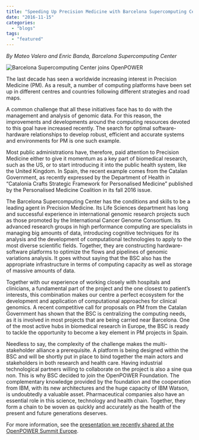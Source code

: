 ```yaml
---
title: "Speeding Up Precision Medicine with Barcelona Supercomputing Center"
date: "2016-11-15"
categories: 
  - "blogs"
tags: 
  - "featured"
---
```


_By Mateo Valero and Enric Banda, Barcelona Supercomputing Center_

![Barcelona Supercomputing Center joins OpenPOWER](images/BSC-blue-large-1024x255.jpg)

The last decade has seen a worldwide increasing interest in Precision Medicine (PM). As a result, a number of computing platforms have been set up in different centres and countries following different strategies and road maps.

A common challenge that all these initiatives face has to do with the management and analysis of genomic data. For this reason, the improvements and developments around the computing resources devoted to this goal have increased recently. The search for optimal software-hardware relationships to develop robust, efficient and accurate systems and environments for PM is one such example.

Most public administrations have, therefore, paid attention to Precision Medicine either to give it momentum as a key part of biomedical research, such as the US, or to start introducing it into the public health system, like the United Kingdom. In Spain, the recent example comes from the Catalan Government, as recently expressed by the Department of Health in “Catalonia Crafts Strategic Framework for Personalised Medicine” published by the Personalised Medicine Coalition in its fall 2016 issue.

The Barcelona Supercomputing Center has the conditions and skills to be a leading agent in Precision Medicine. Its Life Sciences department has long and successful experience in international genomic research projects such as those promoted by the International Cancer Genome Consortium. Its advanced research groups in high performance computing are specialists in managing big amounts of data, introducing cognitive techniques for its analysis and the development of computational technologies to apply to the most diverse scientific fields. Together, they are constructing hardware-software platforms to optimize the flows and pipelines of genomic variations analysis. It goes without saying that the BSC also has the appropriate infrastructure in terms of computing capacity as well as storage of massive amounts of data.

Together with our experience of working closely with hospitals and clinicians, a fundamental part of the project and the one closest to patient’s interests, this combination makes our centre a perfect ecosystem for the development and application of computational approaches for clinical genomics. A recent competitive call for proposals on PM from the Catalan Government has shown that the BSC is centralizing the computing needs, as it is involved in most projects that are being carried near Barcelona. One of the most active hubs in biomedical research in Europe, the BSC is ready to tackle the opportunity to become a key element in PM projects in Spain.

Needless to say, the complexity of the challenge makes the multi-stakeholder alliance a prerequisite. A platform is being designed within the BSC and will be shortly put in place to bind together the main actors and stakeholders in both research and health care. Having industrial technological partners willing to collaborate on the project is also a sine qua non. This is why BSC decided to join the OpenPOWER Foundation. The complementary knowledge provided by the foundation and the cooperation from IBM, with its new architectures and the huge capacity of IBM Watson, is undoubtedly a valuable asset. Pharmaceutical companies also have an essential role in this science, technology and health chain. Together, they form a chain to be woven as quickly and accurately as the health of the present and future generations deserves.

For more information, see the [presentation we recently shared at the OpenPOWER Summit Europe](https://openpowerfoundation.org/wp-content/uploads/2016/10/3-Mateo-Barcelona-SuperComputing-Center.pdf).
